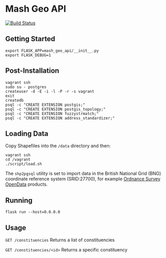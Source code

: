 # Mash Geo API
[![Build Status](https://travis-ci.org/MashSoftware/geo-api.svg?branch=develop)](https://travis-ci.org/MashSoftware/geo-api)

## Getting Started

```
export FLASK_APP=mash_geo_api/__init__.py
export FLASK_DEBUG=1
```

## Post-Installation

```
vagrant ssh
sudo su - postgres
createuser -d -E -i -l -P -r -s vagrant
exit
createdb
psql -c "CREATE EXTENSION postgis;"
psql -c "CREATE EXTENSION postgis_topology;"
psql -c "CREATE EXTENSION fuzzystrmatch;"
psql -c "CREATE EXTENSION address_standardizer;"

```

## Loading Data

Copy Shapefiles into the `/data` directory and then:

```
vagrant ssh
cd /vagrant
./script/load.sh
```

The `shp2pgsql` utility is set to import data in the British National Grid (BNG) coordinate reference system (SRID:27700), for example [Ordnance Survey OpenData](https://www.ordnancesurvey.co.uk/business-and-government/products/opendata-products-grid.html) products.

## Running

```
flask run --host=0.0.0.0
```

## Usage

`GET /constituencies` Returns a list of constituencies

`GET /constituencies/<id>` Returns a specific constituency
